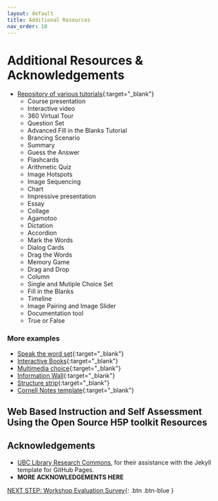 ```yaml
---
layout: default
title: Additional Resources
nav_order: 10
---
```

# Additional Resources & Acknowledgements
- [Repository of various tutorials](https://h5p.org/documentation/for-authors/tutorials){:target="_blank"}
    - Course presentation
    - Interactive video
    - 360 Virtual Tour
    - Question Set
    - Advanced Fill in the Blanks Tutorial
    - Brancing Scenario
    - Summary
    - Guess the Answer
    - Flashcards
    - Arithmetic Quiz
    - Image Hotspots
    - Image Sequencing
    - Chart
    - Impressive presentation
    - Essay
    - Collage
    - Agamotoo
    - Dictation
    - Accordion
    - Mark the Words
    - Dialog Cards
    - Drag the Words
    - Memory Game
    - Drag and Drop
    - Column
    - Single and Mutiple Choice Set
    - Fill in the Blanks
    - Timeline
    - Image Pairing and Image Slider
    - Documentation tool
    - True or False
### More examples
- [Speak the word set](https://h5p.org/speak-the-words-set#example=119337){:target="_blank"}
- [Interactive Books](https://h5p.org/content-types/interactive-book){:target="_blank"}
- [Multimedia choice](https://h5p.org/content-types/image-choice){:target="_blank"}
- [Information Wall](https://h5p.org/content-types/information-wall){:target="_blank"}
- [Structure strip](https://h5p.org/content-types/structure-strip){:target="_blank"}
- [Cornell Notes template](https://h5p.org/node/1252534){:target="_blank"}
## Web Based Instruction and Self Assessment Using the Open Source H5P toolkit Resources


## Acknowledgements

- [UBC Library Research Commons](https://github.com/ubc-library-rc/), for their assistance with the Jekyll template for GitHub Pages.
- **MORE ACKNOWLEDGEMENTS HERE**

[NEXT STEP: Workshop Evaluation Survey](workshop-survey.html){: .btn .btn-blue }

